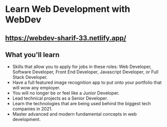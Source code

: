 # Learn Web Development with WebDev

## https://webdev-sharif-33.netlify.app/

## What you'll learn
- Skills that allow you to apply for jobs in these roles: Web Developer, Software Developer, Front End Developer, Javascript Developer, or Full Stack Developer.
- Have a full featured image recognition app to put onto your portfolio that will wow any employer.
- You will no longer be or feel like a Junior Developer.
- Lead technical projects as a Senior Developer.
- Learn the technologies that are being used behind the biggest tech companies in 2021.
- Master advanced and modern fundamental concepts in web development.